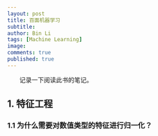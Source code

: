 ```yaml
---
layout: post
title: 百面机器学习
subtitle:
author: Bin Li
tags: [Machine Learning]
image: 
comments: true
published: true
---
```


　　记录一下阅读此书的笔记。

## 1. 特征工程
### 1.1 为什么需要对数值类型的特征进行归一化？